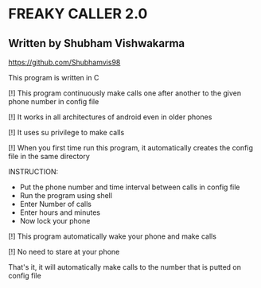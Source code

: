 

#       FREAKY CALLER 2.0

## Written by Shubham Vishwakarma

https://github.com/Shubhamvis98

This program is written in C

[!] This program continuously make calls one after another to the given phone number in config file

[!] It works in all architectures of android even in older phones

[!] It uses su privilege to make calls

[!] When you first time run this program, it automatically creates the config file in the same directory

INSTRUCTION:

* Put the phone number and time interval between calls in config file
* Run the program using shell
* Enter Number of calls
* Enter hours and minutes
* Now lock your phone

[!] This program automatically wake your phone and make calls

[!] No need to stare at your phone

That's it, it will automatically make calls to the number that is putted on config file

